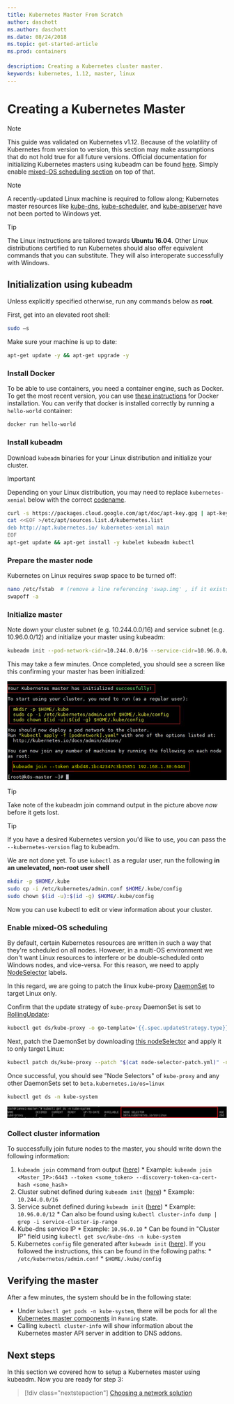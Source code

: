 ```yaml
---
title: Kubernetes Master From Scratch
author: daschott
ms.author: daschott
ms.date: 08/24/2018
ms.topic: get-started-article
ms.prod: containers

description: Creating a Kubernetes cluster master.
keywords: kubernetes, 1.12, master, linux
---
```


# Creating a Kubernetes Master #
> [!NOTE]
> This guide was validated on Kubernetes v1.12. Because of the volatility of Kubernetes from version to version, this section may make assumptions that do not hold true for all future versions. Official documentation for initializing Kubernetes masters using kubeadm can be found [here](https://kubernetes.io/docs/setup/independent/install-kubeadm/). Simply enable [mixed-OS scheduling section](#enable-mixed-os-scheduling) on top of that.

> [!NOTE]  
> A recently-updated Linux machine is required to follow along; Kubernetes master resources like [kube-dns](https://kubernetes.io/docs/concepts/services-networking/dns-pod-service/), [kube-scheduler](https://kubernetes.io/docs/reference/command-line-tools-reference/kube-scheduler/), and [kube-apiserver](https://kubernetes.io/docs/reference/command-line-tools-reference/kube-apiserver/) have not been ported to Windows yet. 

> [!tip]
> The Linux instructions are tailored towards **Ubuntu 16.04**. Other Linux distributions certified to run Kubernetes should also offer equivalent commands that you can substitute. They will also interoperate successfully with Windows.


## Initialization using kubeadm ##
Unless explicitly specified otherwise, run any commands below as **root**.

First, get into an elevated root shell:

```bash
sudo –s
```

Make sure your machine is up to date:

```bash
apt-get update -y && apt-get upgrade -y
```

### Install Docker ###
To be able to use containers, you need a container engine, such as Docker. To get the most recent version, you can use [these instructions](https://docs.docker.com/install/linux/docker-ce/ubuntu/) for Docker installation. You can verify that docker is installed correctly by running a `hello-world` container:

```bash
docker run hello-world
```

### Install kubeadm ###
Download `kubeadm` binaries for your Linux distribution and initialize your cluster.

> [!Important]  
> Depending on your Linux distribution, you may need to replace `kubernetes-xenial` below with the correct [codename](https://wiki.ubuntu.com/Releases).

```bash
curl -s https://packages.cloud.google.com/apt/doc/apt-key.gpg | apt-key add -
cat <<EOF >/etc/apt/sources.list.d/kubernetes.list
deb http://apt.kubernetes.io/ kubernetes-xenial main
EOF
apt-get update && apt-get install -y kubelet kubeadm kubectl 
```

### Prepare the master node ###
Kubernetes on Linux requires swap space to be turned off:

```bash
nano /etc/fstab  # (remove a line referencing 'swap.img' , if it exists)
swapoff -a 
```

### Initialize master ###
Note down your cluster subnet (e.g. 10.244.0.0/16) and service subnet (e.g. 10.96.0.0/12) and initialize your master using kubeadm:

```bash
kubeadm init --pod-network-cidr=10.244.0.0/16 --service-cidr=10.96.0.0/12
```

This may take a few minutes. Once completed, you should see a screen like this confirming your master has been initialized:

![text](media/kubeadm-init.png)

> [!tip]
> Take note of the kubeadm join command output in the picture above *now* before it gets lost.

> [!tip]
> If you have a desired Kubernetes version you'd like to use, you can pass the `--kubernetes-version` flag to kubeadm.

We are not done yet. To use `kubectl` as a regular user, run the following __**in an unelevated, non-root user shell**__

```bash
mkdir -p $HOME/.kube
sudo cp -i /etc/kubernetes/admin.conf $HOME/.kube/config
sudo chown $(id -u):$(id -g) $HOME/.kube/config
```
Now you can use kubectl to edit or view information about your cluster.

### Enable mixed-OS scheduling ###
By default, certain Kubernetes resources are written in such a way that they're scheduled on all nodes. However, in a multi-OS environment we don't want Linux resources to interfere or be double-scheduled onto Windows nodes, and vice-versa. For this reason, we need to apply [NodeSelector](https://kubernetes.io/docs/concepts/configuration/assign-pod-node/#nodeselector) labels. 

In this regard, we are going to patch the linux kube-proxy [DaemonSet](https://kubernetes.io/docs/concepts/workloads/controllers/daemonset/) to target Linux only.

Confirm that the update strategy of `kube-proxy` DaemonSet is set to [RollingUpdate](https://kubernetes.io/docs/tasks/manage-daemon/update-daemon-set/):

```bash
kubectl get ds/kube-proxy -o go-template='{{.spec.updateStrategy.type}}{{"\n"}}' --namespace=kube-system
```

Next, patch the DaemonSet by downloading [this nodeSelector](https://github.com/Microsoft/SDN/tree/master/Kubernetes/flannel/l2bridge/manifests/node-selector-patch.yml) and apply it to only target Linux:

```bash
kubectl patch ds/kube-proxy --patch "$(cat node-selector-patch.yml)" -n=kube-system
```

Once successful, you should see "Node Selectors" of `kube-proxy` and any other DaemonSets set to `beta.kubernetes.io/os=linux`

```bash
kubectl get ds -n kube-system
```

![text](media/kube-proxy-ds.png)

### Collect cluster information ###
To successfully join future nodes to the master, you should write down the following information:
  1. `kubeadm join` command from output ([here](#initialize-master))
    * Example: `kubeadm join <Master_IP>:6443 --token <some_token> --discovery-token-ca-cert-hash <some_hash>`
  2. Cluster subnet defined during `kubeadm init` ([here](#initialize-master))
    * Example: `10.244.0.0/16`
  3. Service subnet defined during `kubeadm init` ([here](#initialize-master))
    * Example: `10.96.0.0/12`
    * Can also be found using `kubectl cluster-info dump | grep -i service-cluster-ip-range`
  4. Kube-dns service IP 
    * Example: `10.96.0.10`
    * Can be found in "Cluster IP" field using `kubectl get svc/kube-dns -n kube-system`
  5. Kubernetes `config` file generated after `kubeadm init` ([here](#initialize-master)). If you followed the instructions, this can be found in the following paths:
    * `/etc/kubernetes/admin.conf`
    * `$HOME/.kube/config`

## Verifying the master ##
After a few minutes, the system should be in the following state:

  - Under `kubectl get pods -n kube-system`, there will be pods for all the [Kubernetes master components](https://kubernetes.io/docs/concepts/overview/components/#master-components) in `Running` state.
  - Calling `kubectl cluster-info` will show information about the Kubernetes master API server in addition to DNS addons.

## Next steps ## 
In this section we covered how to setup a Kubernetes master using kubeadm. Now you are ready for step 3:

> [!div class="nextstepaction"]
> [Choosing a network solution](./network-topologies.md)